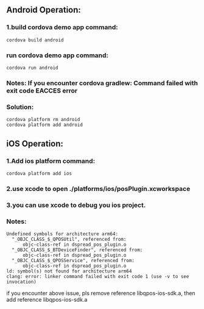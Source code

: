 ## Android Operation:

### 1.build cordova demo app command:
```
cordova build android
```

### run cordova demo app command:
```
cordova run android
```

### Notes: If you encounter cordova gradlew: Command failed with exit code EACCES error

### Solution: 
```
cordova platform rm android
cordova platform add android
```


## iOS Operation:

### 1.Add ios platform command:
```
cordova platform add ios
```

### 2.use xcode to open ./platforms/ios/posPlugin.xcworkspace

### 3.you can use xcode to debug you ios project. 


### Notes:
```
Undefined symbols for architecture arm64:
  "_OBJC_CLASS_$_QPOSUtil", referenced from:
      objc-class-ref in dspread_pos_plugin.o
  "_OBJC_CLASS_$_BTDeviceFinder", referenced from:
      objc-class-ref in dspread_pos_plugin.o
  "_OBJC_CLASS_$_QPOSService", referenced from:
      objc-class-ref in dspread_pos_plugin.o
ld: symbol(s) not found for architecture arm64
clang: error: linker command failed with exit code 1 (use -v to see invocation)
```

if you encounter above issue, pls remove reference libqpos-ios-sdk.a, then add reference libqpos-ios-sdk.a
